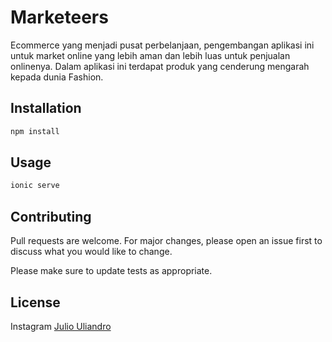 # Marketeers

Ecommerce yang menjadi pusat perbelanjaan, pengembangan aplikasi ini untuk market online yang lebih aman dan lebih luas untuk penjualan onlinenya. Dalam aplikasi ini terdapat produk yang cenderung mengarah kepada dunia Fashion.

## Installation

```bash
npm install
```

## Usage

```bash
ionic serve
```

## Contributing
Pull requests are welcome. For major changes, please open an issue first to discuss what you would like to change.

Please make sure to update tests as appropriate.

## License
Instagram [Julio Uliandro](https://instagram.com/ohiyajul)
